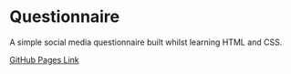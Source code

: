 # Questionnaire

A simple social media questionnaire built whilst learning HTML and CSS.

[GitHub Pages Link](https://r-langdon.github.io/questionnaire/)
